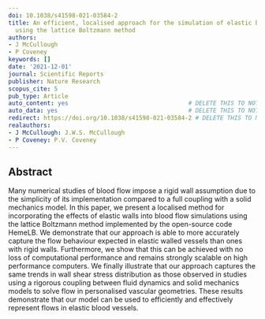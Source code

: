 ```yaml
---
doi: 10.1038/s41598-021-03584-2
title: An efficient, localised approach for the simulation of elastic blood vessels
  using the lattice Boltzmann method
authors:
- J McCullough
- P Coveney
keywords: []
date: '2021-12-01'
journal: Scientific Reports
publisher: Nature Research
scopus_cite: 5
pub_type: Article
auto_content: yes                                  # DELETE THIS TO NOT AUTO GENERATE CONTENT
auto_data: yes                                     # DELETE THIS TO NOT AUTO GENERATE METADATA
redirect: https://doi.org/10.1038/s41598-021-03584-2 # DELETE THIS TO NOT REDIRECT
realauthors:
- J McCullough: J.W.S. McCullough
- P Coveney: P.V. Coveney
---
```



## Abstract
Many numerical studies of blood flow impose a rigid wall assumption due to the simplicity of its implementation compared to a full coupling with a solid mechanics model. In this paper, we present a localised method for incorporating the effects of elastic walls into blood flow simulations using the lattice Boltzmann method implemented by the open-source code HemeLB. We demonstrate that our approach is able to more accurately capture the flow behaviour expected in elastic walled vessels than ones with rigid walls. Furthermore, we show that this can be achieved with no loss of computational performance and remains strongly scalable on high performance computers. We finally illustrate that our approach captures the same trends in wall shear stress distribution as those observed in studies using a rigorous coupling between fluid dynamics and solid mechanics models to solve flow in personalised vascular geometries. These results demonstrate that our model can be used to efficiently and effectively represent flows in elastic blood vessels.
